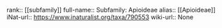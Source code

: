 

rank:: [[subfamily]]
full-name:: Subfamily: Apioideae
alias:: [[Apioideae]]
iNat-url:: https://www.inaturalist.org/taxa/790553
wiki-url:: None